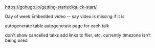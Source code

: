 https://gohugo.io/getting-started/quick-start/

Day of week
Embedded video -- say video is missing if it is

autogenerate table
autogenerate page for each talk


don't show cancelled talks
add links to flier, etc.
currently timezone isn't being used


